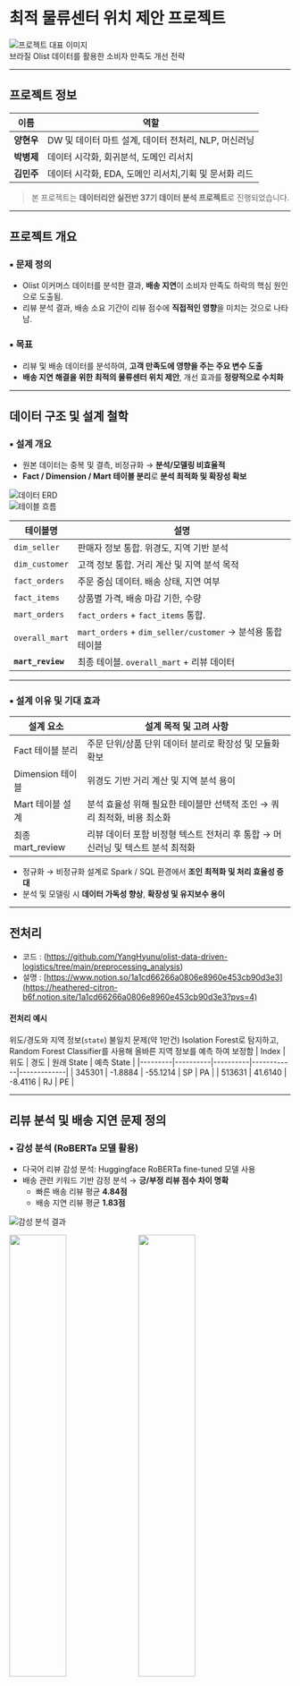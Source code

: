 #  최적 물류센터 위치 제안 프로젝트  
![프로젝트 대표 이미지](images/image-15.png)  
브라질 Olist 데이터를 활용한 소비자 만족도 개선 전략  

---

##  프로젝트 정보

| 이름       | 역할                                                         |
|------------|--------------------------------------------------------------|
| **양현우** | DW 및 데이터 마트 설계, 데이터 전처리, NLP, 머신러닝         |
| **박병제** | 데이터 시각화, 회귀분석, 도메인 리서치                        |
| **김민주** | 데이터 시각화, EDA, 도메인 리서치,기획 및 문서화 리드                             |

> 본 프로젝트는 **데이터리안 실전반 37기 데이터 분석 프로젝트**로 진행되었습니다.

---

##  프로젝트 개요

### ▪️ 문제 정의
- Olist 이커머스 데이터를 분석한 결과, **배송 지연**이 소비자 만족도 하락의 핵심 원인으로 도출됨.
- 리뷰 분석 결과, 배송 소요 기간이 리뷰 점수에 **직접적인 영향**을 미치는 것으로 나타남.
  
### ▪️ 목표
- 리뷰 및 배송 데이터를 분석하여, **고객 만족도에 영향을 주는 주요 변수 도출**
- **배송 지연 해결을 위한 최적의 물류센터 위치 제안**, 개선 효과를 **정량적으로 수치화**

---

##  데이터 구조 및 설계 철학

### ▪️ 설계 개요
- 원본 데이터는 중복 및 결측, 비정규화 → **분석/모델링 비효율적**
- **Fact / Dimension / Mart 테이블 분리**로 **분석 최적화 및 확장성 확보**

![데이터 ERD](images/image.png)  
![테이블 흐름](images/image-1.png)

| 테이블명           | 설명                                                        |
|-------------------|-------------------------------------------------------------|
| `dim_seller`      | 판매자 정보 통합. 위경도, 지역 기반 분석                   |
| `dim_customer`    | 고객 정보 통합. 거리 계산 및 지역 분석 목적                 |
| `fact_orders`     | 주문 중심 데이터. 배송 상태, 지연 여부                     |
| `fact_items`      | 상품별 가격, 배송 마감 기한, 수량                           |
| `mart_orders`     | `fact_orders` + `fact_items` 통합.                           |
| `overall_mart`    | `mart_orders` + `dim_seller/customer` → 분석용 통합 테이블   |
| **`mart_review`** | 최종 테이블. `overall_mart` + 리뷰 데이터                   |

---

### ▪️ 설계 이유 및 기대 효과

| 설계 요소          | 설계 목적 및 고려 사항                                                              |
|-------------------|-------------------------------------------------------------------------------------|
| Fact 테이블 분리  | 주문 단위/상품 단위 데이터 분리로 확장성 및 모듈화 확보                             |
| Dimension 테이블  | 위경도 기반 거리 계산 및 지역 분석 용이                                              |
| Mart 테이블 설계  | 분석 효율성 위해 필요한 테이블만 선택적 조인 → 쿼리 최적화, 비용 최소화               |
| 최종 mart_review  | 리뷰 데이터 포함 비정형 텍스트 전처리 후 통합 → 머신러닝 및 텍스트 분석 최적화        |

- 정규화 → 비정규화 설계로 Spark / SQL 환경에서 **조인 최적화 및 처리 효율성 증대**  
- 분석 및 모델링 시 **데이터 가독성 향상**, **확장성 및 유지보수 용이**

---
## 전처리
  - 코드 : (https://github.com/YangHyunu/olist-data-driven-logistics/tree/main/preprocessing_analysis)
  - 설명 : [https://www.notion.so/1a1cd66266a0806e8960e453cb90d3e3](https://heathered-citron-b6f.notion.site/1a1cd66266a0806e8960e453cb90d3e3?pvs=4)

#### 전처리 예시
위도/경도와 지역 정보(`state`) 불일치 문제(약 1만건) Isolation Forest로 탐지하고,  
Random Forest Classifier를 사용해 올바른 지역 정보를 예측 하여 보정함
| Index   | 위도     | 경도     | 원래 State | 예측 State |
|---------|----------|----------|------------|-------------|
| 345301  | -1.8884  | -55.1214 | SP         | PA          |
| 513631  | 41.6140  | -8.4116  | RJ         | PE          |

---
##  리뷰 분석 및 배송 지연 문제 정의

### ▪️ 감성 분석 (RoBERTa 모델 활용)  
- 다국어 리뷰 감성 분석: Huggingface RoBERTa fine-tuned 모델 사용  
- 배송 관련 키워드 기반 감정 분석 → **긍/부정 리뷰 점수 차이 명확**  
  - 빠른 배송 리뷰 평균 **4.84점**
  - 배송 지연 리뷰 평균 **1.83점**

![감성 분석 결과](images/image-2.png)  
<p float="left">
  <img src="images/image-3.png" width="45%" />
  <img src="images/image-4.png" width="45%" />
</p>
---

## 🚚 배송 소요 기간 분석

| 조건               | 평균 배송일 |
|--------------------|-------------|
| 판매자-고객 동일 주 | 7.9일       |
| 서로 다른 주       | 15일        |

- 판매자-고객 거리 및 물류 경로 → **배송 지연 핵심 요인**  
- **북부/중서부 지역** 배송 지연 심각

<p float="left">
  <img src="images/image-5.png" width="45%" />
  <img src="images/image-6.png" width="45%" />
</p>

---
##  머신러닝 분석 및 변수 도출

### ▪️ 모델 및 분석 방식

| 모델               | 특징 및 활용 목적                                         |
|--------------------|----------------------------------------------------------|
| TabNet             | 범주형+수치형 혼합 데이터 최적화, 딥러닝 기반 해석력 확보 |
| Random Forest      | 변수 중요도 직관적, 해석 용이                             |
| XGBoost, LGBM      | 예측 성능 및 변수 해석력 탁월                             |

### ▪️ 주요 변수 중요도

| 변수                   | 설명                                        | 중요도 |
|------------------------|---------------------------------------------|--------|
| `carrier_to_customer`  | 물류회사 → 고객 배송 시간                   | ★★★★★ |
| `customer_lat/lng`     | 고객 위경도 데이터                         | ★★★★☆ |
| `freight_value`        | 배송비                                     | ★★★☆☆ |

<p float="left">
  <img src="images/image-7.png" width="45%" />
  <img src="images/image-8.png" width="45%" />
</p>

<p float="left">
  <img src="images/image-9.png" width="45%" />
  <img src="images/image-10.png" width="45%" />
</p>

---

## 📍 물류센터 위치 최적화 및 효과
### carrier to customer 를 줄이기 위해 , 물류센터의 위치와 고객간의 거리를 최소화하는것을 목표로 함
![물류센터 최적화 흐름](images/image-11.png)

---

### ▪️ 최적화 로직 (KMeans + 군집 기반 접근)
![alt text](images/image-16.png)
1. 판매자와 고객의 위·경도 평균으로 **초기 허브 위치** 설정  
2. **주문 수량(quantity)을 가중치**로 거리 차이 최소화 → 물류 허브 최적화  
3. **Elbow Method**로 최적 클러스터 수(K=5) 결정  
4. KMeans 클러스터링으로 **최적 물류 허브 중심 좌표 도출**

---

### ▪️ 최종 물류 허브 중심 좌표 (K=5 기준)

| 클러스터 | 위도(Lat)       | 경도(Lng)       |
|----------|-----------------|-----------------|
| 1        | -21.2264        | -43.0738        |
| 2        | -14.8082        | -50.7902        |
| 3        |  -7.6275        | -39.2443        |
| 4        | -27.2574        | -50.9832        |
| 5        | -23.0130        | -47.0728        |

---

### ▪️ 최적화 효과

| 비교           | 평균 배송일 |
|----------------|-------------|
| 기존           | 12.79일     |
| 최적화 후      | 11.60일     |
| 개선           | **1.19일 감소 (9.3%)** |

| 물류센터 위치 최적화 이전 | 물류센터 위치 최적화 이후 |
|------------------------|-------------------------|
| ![전](images/image-12.png) | ![후](images/image-17.png) |

---
##  기술 스택 및 활용 방식

| 도구/기술      | 활용 내용                                                                 |
|----------------|---------------------------------------------------------------------------|
| **Python**     | 데이터 전처리, 머신러닝(NLP/회귀 분석), 시각화 기반 분석 수행              |
| **PySpark**    | 데이터 정제 및 DW/데이터 마트 설계, 대용량 주문 데이터 전처리 및 처리 효율화 |
| **Pandas**     | EDA 및 통계 분석, 전처리 보완, 시각화                                     |
| **Spark SQL**  | 테이블 간 조인 및 집계, 배송 지연 분석 등 SQL 기반 효율적 분석 수행       |
| **Tableau**    | 주요 분석 결과 및 인사이트 시각화                                         |
| **Docker**     | 환경 컨테이너화, 재현 가능한 분석 환경 구축                               |

---

### 🐳 Docker 실행 방법

```bash
# 내 Docker Hub에서 이미지 다운로드
docker pull yanghyeonwoo/spark_olist:latest

# 컨테이너 실행
docker run -it --rm yanghyeonwoo/spark_olist:latest
```

---

## 📁 프로젝트 폴더 구성 

```
Olist/
│
├── dim_table/               # Dimension 테이블 (고객, 판매자 정보 등)
├── fact_table/              # Fact 테이블 (주문, 상품별 주문 정보)
├── mart_table/              # 데이터 마트 (분석 최적화 테이블)
├── preprocessing_analysis/  # 데이터 전처리 및 기초 분석 코드
│
├── model/                   # 머신러닝 모델 및 결과 저장
├── raw_data/                # 원본 데이터 (csv 등)
│
├── script/                  # 실행 스크립트 및 최종 물류 허브 산출 코드
├── spark-warehouse/         # Spark 작업 디렉토리 (임시 저장소)
│
├── README.md                # 프로젝트 설명 문서
│
├── 리뷰데이터 분석.ipynb       # 리뷰 감성 분석 (NLP)
├── 리뷰데이터&CRM.ipynb      # 리뷰 및 CRM 기반 분석
├── 물류&리뷰데이터.ipynb      # 물류 데이터 + 리뷰 연계 분석
├── 물류회사_위치.ipynb        # 최적 물류 허브 위치 산출
├── 배송A-B.ipynb             # 배송 거리 및 시간 비교 분석
본 데이터 (csv 등)
├── script/                  # 실행 스크립트 및 모듈화 코드
├── spark-warehouse/         # Spark 작업 디렉토리
└── README.md                # 프로젝트 설명 문서
```                       
---

## 핵심 요약
배송 지연은 리뷰 점수 하락의 주요 원인 → 리뷰 감성 분석 및 ML 분석을 통해 검증
물류센터 최적화를 통해 평균 배송일 1.19일(9.3%) 단축 → 고객 만족도 향상 기대
특히 북부·중서부 지역 고객의 배송 시간 개선 효과가 두드러짐
## 회고 및 Next Steps
실무 확장 고려: 물류센터 신설에 따른 비용 대비 효과 타당성 검토 필요
리뷰 분석 확장: 배송 외에도 “품질”, “파손” 등 키워드 분석으로 서비스 개선 가능
고도화 방안: ML 기반 배송 지연 예측 모델 도입으로 사전 대응 가능
- 향후 검증 과제:
  - 가설 1. 배송 기간과 리뷰 점수 간 직접적 인과관계 존재
  - 가설 2. 고객 만족도 주요 요인은 ‘배송 지연’
#### 검증 방법: Random Forest, LightGBM 기반 리뷰 점수 예측 및 변수 중요도 분석

